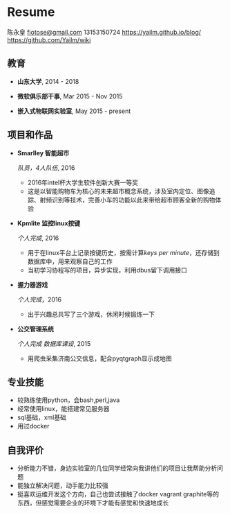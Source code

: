 Resume
======

陈永皇
fiotose@gmail.com
13153150724
<https://yailm.github.io/blog/>
<https://github.com/Yailm/wiki>

教育
----

*   **山东大学**, 2014 - 2018

*   **微软俱乐部干事**, Mar 2015 - Nov 2015

*   **嵌入式物联网实验室**, May 2015 - present

项目和作品
----------

*   **Smarlley 智能超市**

    *队员，4人队伍*, 2016
    -   2016年intel杯大学生软件创新大赛一等奖
    -   这是以智能购物车为核心的未来超市概念系统，涉及室内定位、图像追踪、射频识别等技术，完善小车的功能以此来带给超市顾客全新的购物体验

*   **Kpmlite 监控linux按键**

    *个人完成*, 2016
    -   用于在linux平台上记录按键历史，按需计算*keys per minute*，还存储到数据库中，用来观察自己的工作
    -   当初学习协程写的项目，异步实现，利用dbus留下调用接口

*   **握力器游戏**

    *个人完成*，2016
    -   出于兴趣总共写了三个游戏，休闲时候锻炼一下

*   **公交管理系统**

    *个人完成 数据库课设*, 2015

    -   用爬虫采集济南公交信息，配合pyqtgraph显示成地图

专业技能
--------

*   较熟练使用python，会bash,perl,java
*   经常使用linux，能搭建常见服务器
*   sql基础，xml基础
*   用过docker

自我评价
--------

*   分析能力不错，身边实验室的几位同学经常向我讲他们的项目让我帮助分析问题
*   能独立解决问题，动手能力比较强
*   挺喜欢运维开发这个方向，自己也尝试接触了docker vagrant graphite等的东西，但感觉需要企业的环境下才能有感觉和快速地成长

